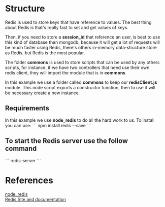# Structure

Redis is used to store keys that have reference to values. The best thing about
Redis is that's really fast to set and get values of keys.

Then, if you need
to store a <b>session_id</b> that reference an user, is best to use this kind
of database than mongodb, because it will get a lot of requests will be much
faster using Redis, there's others in-memory data-structure store as Redis, but Redis is the most popular.

The folder <b>commons</b> is used to store scripts that can be used by any others
scripts, for instance, if we have two controllers that need use their own redis
client, they will import the module that is in <b>commons</b>.

In this example we use a folder called <b>commons</b> to keep our
<b>redisClient.js</b> module. This node script exports a constructor function,
then to use it will be necessary create a new instance.

<h2>Requirements</h2>
In this example we use <b>node_redis</b> to do all the hard work to us.
To install you can use:
```
npm install redis --save
```

<h2> To start the Redis server use the follow command </h2>
```
redis-server
```

# References
<a href="https://github.com/NodeRedis/node_redis">node_redis</a> </br>
<a href="http://redis.io/">Redis Site and documentation</a> </br>
